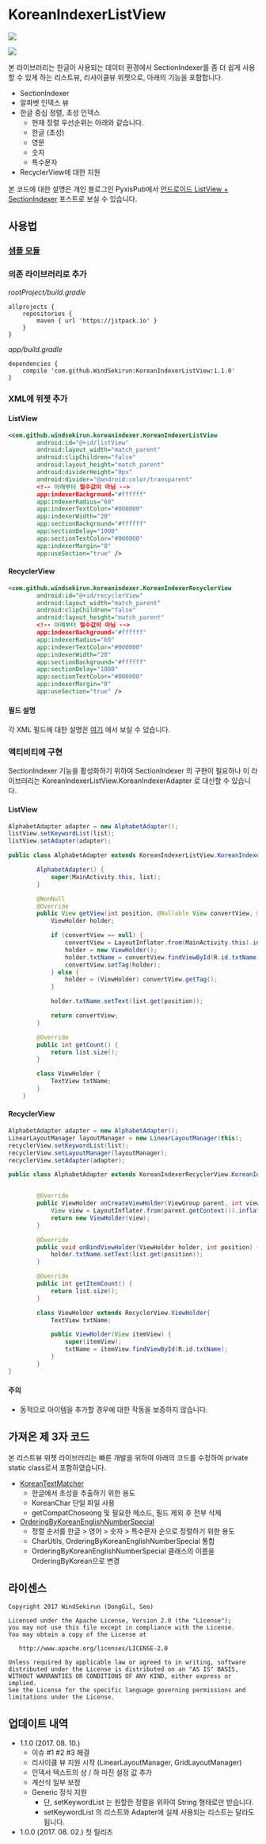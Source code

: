# KoreanIndexerListView
[![](https://jitpack.io/v/WindSekirun/KoreanIndexerListView.svg)](https://jitpack.io/#WindSekirun/KoreanIndexerListView)

![](https://i0.wp.com/blog.uzuki.live/wp-content/uploads/2017/08/pjimage.jpg?resize=768%2C768&ssl=1)

본 라이브러리는 한글이 사용되는 데이터 환경에서 SectionIndexer를 좀 더 쉽게 사용할 수 있게 하는 리스트뷰, 리사이클뷰 위젯으로, 아래의 기능을 포함합니다.

* SectionIndexer
* 알파벳 인덱스 뷰
* 한글 중심 정렬, 초성 인덱스
    * 현재 정렬 우선순위는 아래와 같습니다.
    * 한글 (초성)
    * 영문
    * 숫자
    * 특수문자
* RecyclerView에 대한 지원
    
본 코드에 대한 설명은 개인 블로그인 PyxisPub에서 [안드로이드 ListView + SectionIndexer](https://blog.uzuki.live/android-custom-listview-sectionindexr/) 포스트로 보실 수 있습니다.

## 사용법

### [샘플 모듈](https://github.com/WindSekirun/KoreanIndexerListView/tree/master/sample)

###  의존 라이브러리로 추가
*rootProject/build.gradle*
```	
allprojects {
    repositories {
	    maven { url 'https://jitpack.io' }
    }
}
```

*app/build.gradle*
```
dependencies {
    compile 'com.github.WindSekirun:KoreanIndexerListView:1.1.0'
}
```

### XML에 위젯 추가

#### ListView
````XML
<com.github.windsekirun.koreanindexer.KoreanIndexerListView
        android:id="@+id/listView"
        android:layout_width="match_parent"
        android:clipChildren="false"
        android:layout_height="match_parent"
        android:dividerHeight="0px"
        android:divider="@android:color/transparent"
        <!-- 아래부터 필수값이 아님 -->
        app:indexerBackground="#ffffff" 
        app:indexerRadius="60"
        app:indexerTextColor="#000000"
        app:indexerWidth="20"
        app:sectionBackground="#ffffff"
        app:sectionDelay="1000"
        app:sectionTextColor="#000000"
        app:indexerMargin="0"
        app:useSection="true" />
````

#### RecyclerView
````XML
<com.github.windsekirun.koreanindexer.KoreanIndexerRecyclerView
        android:id="@+id/recyclerView"
        android:layout_width="match_parent"
        android:clipChildren="false"
        android:layout_height="match_parent"
        <!-- 아래부터 필수값이 아님 -->
        app:indexerBackground="#ffffff"
        app:indexerRadius="60"
        app:indexerTextColor="#000000"
        app:indexerWidth="20"
        app:sectionBackground="#ffffff"
        app:sectionDelay="1000"
        app:sectionTextColor="#000000"
        app:indexerMargin="0"
        app:useSection="true" />
````

#### 필드 설명
각 XML 필드에 대한 설명은 [여기](https://github.com/WindSekirun/KoreanIndexerListView/blob/master/library/src/main/java/com/github/windsekirun/koreanindexer/KoreanIndexerListView.java#L95) 에서 보실 수 있습니다. 

### 액티비티에 구현
SectionIndexer 기능을 활성화하기 위하여 SectionIndexer 의 구현이 필요하나 이 라이브러리는 KoreanIndexerListView.KoreanIndexerAdapter<T> 로 대신할 수 있습니다.

#### ListView
````Java
AlphabetAdapter adapter = new AlphabetAdapter();
listView.setKeywordList(list);
listView.setAdapter(adapter);

public class AlphabetAdapter extends KoreanIndexerListView.KoreanIndexerAdapter<String> {

        AlphabetAdapter() {
            super(MainActivity.this, list);
        }

        @NonNull
        @Override
        public View getView(int position, @Nullable View convertView, @NonNull ViewGroup parent) {
            ViewHolder holder;

            if (convertView == null) {
                convertView = LayoutInflater.from(MainActivity.this).inflate(R.layout.list_item, parent, false);
                holder = new ViewHolder();
                holder.txtName = convertView.findViewById(R.id.txtName);
                convertView.setTag(holder);
            } else {
                holder = (ViewHolder) convertView.getTag();
            }

            holder.txtName.setText(list.get(position));

            return convertView;
        }

        @Override
        public int getCount() {
            return list.size();
        }

        class ViewHolder {
            TextView txtName;
        }
    }
````

#### RecyclerView
````Java
AlphabetAdapter adapter = new AlphabetAdapter();
LinearLayoutManager layoutManager = new LinearLayoutManager(this);
recyclerView.setKeywordList(list);
recyclerView.setLayoutManager(layoutManager);
recyclerView.setAdapter(adapter);

public class AlphabetAdapter extends KoreanIndexerRecyclerView.KoreanIndexerRecyclerAdapter<AlphabetAdapter.ViewHolder> {


        @Override
        public ViewHolder onCreateViewHolder(ViewGroup parent, int viewType) {
            View view = LayoutInflater.from(parent.getContext()).inflate(R.layout.list_item, parent, false);
            return new ViewHolder(view);
        }

        @Override
        public void onBindViewHolder(ViewHolder holder, int position) {
            holder.txtName.setText(list.get(position));
        }

        @Override
        public int getItemCount() {
            return list.size();
        }

        class ViewHolder extends RecyclerView.ViewHolder{
            TextView txtName;

            public ViewHolder(View itemView) {
                super(itemView);
                txtName = itemView.findViewById(R.id.txtName);
            }
        }
}
````

#### 주의

* 동적으로 아이템을 추가할 경우에 대한 작동을 보증하지 않습니다.

## 가져온 제 3자 코드
본 리스트뷰 위젯 라이브러리는 빠른 개발을 위하여 아래의 코드를 수정하여 private static class로서 포함하였습니다.

* [KoreanTextMatcher](https://github.com/bangjunyoung/KoreanTextMatcher)
    * 한글에서 초성을 추출하기 위한 용도
    * KoreanChar 단일 파일 사용
    * getCompatChoseong 및 필요한 메소드, 필드 제외 후 전부 삭제
* [OrderingByKoreanEnglishNumberSpecial](http://reimaginer.tistory.com/entry/한글영어특수문자-순-정렬하는-java-compare-메서드-만들기)
    * 정렬 순서를 한글 > 영어 > 숫자 > 특수문자 순으로 정렬하기 위한 용도
    * CharUtils, OrderingByKoreanEnglishNumberSpecial 통합
    * OrderingByKoreanEnglishNumberSpecial 클래스의 이름을 OrderingByKorean으로 변경

## 라이센스 
```
Copyright 2017 WindSekirun (DongGil, Seo)

Licensed under the Apache License, Version 2.0 (the "License");
you may not use this file except in compliance with the License.
You may obtain a copy of the License at

   http://www.apache.org/licenses/LICENSE-2.0

Unless required by applicable law or agreed to in writing, software
distributed under the License is distributed on an "AS IS" BASIS,
WITHOUT WARRANTIES OR CONDITIONS OF ANY KIND, either express or implied.
See the License for the specific language governing permissions and
limitations under the License.
```

## 업데이트 내역
* 1.1.0 (2017. 08. 10.)
	* 이슈 #1 #2 #3 해결
	* 리사이클 뷰 지원 시작 (LinearLayoutManager, GridLayoutManager)
	* 인덱서 텍스트의 상 / 하 마진 설정 값 추가
	* 계산식 일부 보정
	* Generic 정식 지원
		* 단, setKeywordList 는 원할한 정렬을 위하여 String 형태로만 받습니다.
		* setKeywordList 의 리스트와 Adapter에 실제 사용되는 리스트는 달라도 됩니다.
* 1.0.0 (2017. 08. 02.) 첫 릴리즈
